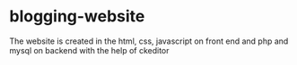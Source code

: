 # blogging-website
The website is created in the html, css, javascript on front end and php and mysql on backend with the help of ckeditor
